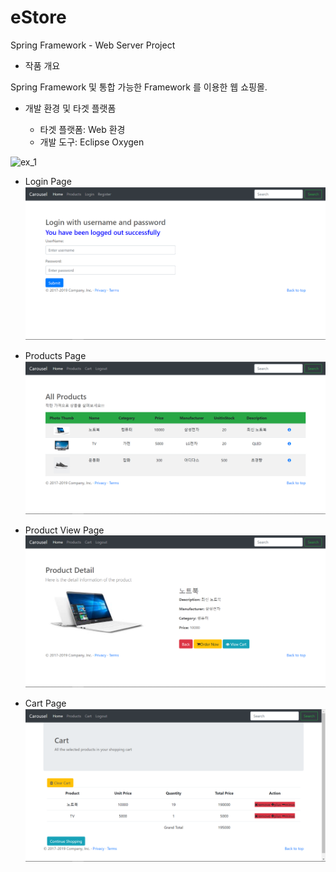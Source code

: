 # eStore
Spring Framework - Web Server Project

- 작품 개요<br>

 Spring Framework 및 통합 가능한 Framework 를 이용한 웹 쇼핑몰.
  

- 개발 환경 및 타겟 플랫폼<br>

  - 타겟 플랫폼: Web 환경
  - 개발 도구: Eclipse Oxygen

![ex_1](./demo/DevlopTech.PNG)

- Login Page<br>
![ex_1](./demo/LoginOrRegister.PNG)

- Products Page<br>
![ex_1](./demo/products.PNG)

- Product View Page<br>
![ex_1](./demo/viewProduct.PNG)

- Cart Page<br>
![ex_1](./demo/cart.PNG)
